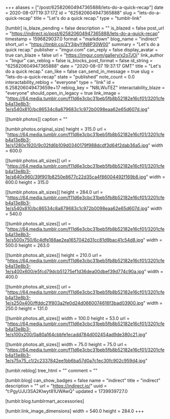 +++
aliases = ["/post/625820604947365888/lets-do-a-quick-recap"]
date = 2020-08-07T19:37:17Z
id = "625820604947365888"
slug = "lets-do-a-quick-recap"
title = "Let's do a quick recap."
type = "tumblr-link"

[tumblr]
is_blaze_pending = false
description = ""
is_blazed = false
post_url = "https://indirect.io/post/625820604947365888/lets-do-a-quick-recap"
timestamp = 1596829037.0
format = "markdown"
blog_name = "indirect"
short_url = "https://tmblr.co/ZY3jbyYlN8P30W00"
summary = "Let's do a quick recap."
publisher = "imgur.com"
can_reply = false
display_avatar = true
can_blaze = false
url = "https://imgur.com/gallery/x2o7JOi"
link_author = "Imgur"
can_reblog = false
is_blocks_post_format = false
id_string = "625820604947365888"
date = "2020-08-07 19:37:17 GMT"
title = "Let's do a quick recap."
can_like = false
can_send_in_message = true
slug = "lets-do-a-quick-recap"
state = "published"
note_count = 0.0
interactability_reblog = "everyone"
type = "link"
id = 6.258206049473659e+17
reblog_key = "N8LWuTEZ"
interactability_blaze = "everyone"
should_open_in_legacy = true
link_image = "https://64.media.tumblr.com/f11d6e3cbc31beb5fb8b52182e16cf01/3201cfeb4a13e8b3-1e/s540x810/bc86534c8a879683c1c972b0098eaa62e65d607d.jpg"

[[tumblr.photos]]
caption = ""

[tumblr.photos.original_size]
height = 315.0
url = "https://64.media.tumblr.com/f11d6e3cbc31beb5fb8b52182e16cf01/3201cfeb4a13e8b3-1e/s1280x1920/9c02fd6b109d0340179f988dcdf3d64f2dab36a5.jpg"
width = 600.0

[[tumblr.photos.alt_sizes]]
url = "https://64.media.tumblr.com/f11d6e3cbc31beb5fb8b52182e16cf01/3201cfeb4a13e8b3-1e/s640x960/39f901b8250e8677c22d35ca4f86004492f169b8.jpg"
width = 600.0
height = 315.0

[[tumblr.photos.alt_sizes]]
height = 284.0
url = "https://64.media.tumblr.com/f11d6e3cbc31beb5fb8b52182e16cf01/3201cfeb4a13e8b3-1e/s540x810/bc86534c8a879683c1c972b0098eaa62e65d607d.jpg"
width = 540.0

[[tumblr.photos.alt_sizes]]
url = "https://64.media.tumblr.com/f11d6e3cbc31beb5fb8b52182e16cf01/3201cfeb4a13e8b3-1e/s500x750/6c4dfe188ae2ea1657042d31cc81d9bac41c54d8.jpg"
width = 500.0
height = 263.0

[[tumblr.photos.alt_sizes]]
height = 210.0
url = "https://64.media.tumblr.com/f11d6e3cbc31beb5fb8b52182e16cf01/3201cfeb4a13e8b3-1e/s400x600/e5fcd79dcb51275ef1d36dea00dbef39d774c90a.jpg"
width = 400.0

[[tumblr.photos.alt_sizes]]
url = "https://64.media.tumblr.com/f11d6e3cbc31beb5fb8b52182e16cf01/3201cfeb4a13e8b3-1e/s250x400/ffddc21f803a2fe0d24d0660074616f3bad03900.jpg"
width = 250.0
height = 131.0

[[tumblr.photos.alt_sizes]]
width = 100.0
height = 53.0
url = "https://64.media.tumblr.com/f11d6e3cbc31beb5fb8b52182e16cf01/3201cfeb4a13e8b3-1e/s100x200/0a80a164cbbfe1ecadd784d002454ad9de380c21.jpg"

[[tumblr.photos.alt_sizes]]
width = 75.0
height = 75.0
url = "https://64.media.tumblr.com/f11d6e3cbc31beb5fb8b52182e16cf01/3201cfeb4a13e8b3-1e/s75x75_c1/2c2337842ee1bb6ba57d0a7c1ec30fc902c959d4.jpg"

[tumblr.reblog]
tree_html = ""
comment = ""

[tumblr.blog]
can_show_badges = false
name = "indirect"
title = "indirect"
description = ""
url = "https://indirect.io/"
uuid = "t:PgyUJU3SA2Klwyt81UWAwQ"
updated = 1739939727.0

[tumblr.blog.tumblrmart_accessories]

[tumblr.link_image_dimensions]
width = 540.0
height = 284.0
+++

